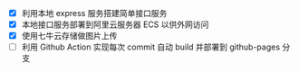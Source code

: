 - [x] 利用本地 express 服务搭建简单接口服务
- [x] 本地接口服务部署到阿里云服务器 ECS 以供外网访问
- [x] 使用七牛云存储做图片上传
- [ ] 利用 Github Action 实现每次 commit 自动 build 并部署到 github-pages 分支
